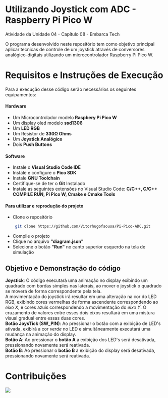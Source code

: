 # Utilizando Joystick com ADC - Raspberry Pi Pico W
Atividade da Unidade 04 - Capítulo 08 - Embarca Tech
 
O programa desenvolvido neste repositório tem como objetivo principal aplicar tecnicas de controle de um joystick através de conversores analógico-digitais utilizando um microcontrolador Raspberry Pi Pico W.

# Requisitos e Instruções de Execução
 Para a execução desse código serão necessários os seguintes equipamentos:

#### Hardware
* Um Microcontrolador modelo __Raspbery Pi Pico W__
* Um display oled modelo __ssd1306__
* Um __LED RGB__
* Um Resistor de __330Ω Ohms__
* Um __Joystick Analógico__
* Dois __Push Buttons__

#### Software
* Instale o __Visual Studio Code IDE__
* Instale e configure o __Pico SDK__
* Instale __GNU Toolchain__
* Certifique-se de ter o __Git__ Instalado
* Instale as seguintes extensões no Visual Studio Code: __C/C++, C/C++ COMPILE RUN, Pi Pico W, Cmake e Cmake Tools__

#### Para utilizar e reprodução do projeto
* Clone o repositório
  ```bash
   git clone https://github.com/Vitorhugofsousa/Pi-Pico-ADC.git

* Compile o projeto
* Clique no arquivo __"diagram.json"__
* Selecione o botão __"Run"__ no canto superior esquerdo na tela de simulação


## Objetivo e Demonstração do código
__Joystick__: O código executará uma animação no display exibindo um quadrado com bordas simples nas laterais, ao mover o joystick o quadrado se moverá de forma correspondente pela tela.<br>
A movimentação do joystick irá resultar em uma alteração na cor do LED RGB, exibindo cores vermelhas de forma ascendente correspondendo ao _eixo X_, e cores azuis correspondendo a movimentação do _eixo Y_.
O cruzamento de valores entre esses dois eixos resultará em uma mistura visual gradual entre essas duas cores. <br>
__Botão JoysTick (SW_PIN)__: Ao pressionar o botão com a exibição de LED's ativada, exibirá a cor _verde_ no LED e simultâneamente executará uma mudança na animação do display. <br>
__Botão A__: Ao pressionar o __botão A__ a exibição dos LED's será desativada, pressionando novamente será reativada.<br>
__Botão B__: Ao pressionar o __botão B__ a exibição do display será desativada, pressionando novamente será reativada.<br>


# Contribuições

<img src="adc_banner.png">
